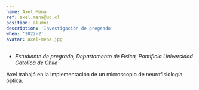```yaml
---
name: Axel Mena
ref: axel.mena@uc.cl
position: alumni
description: 'Investigación de pregrado'
when: '2022-2'
avatar: axel-mena.jpg
---
```


- _Estudiante de pregrado, Departamento de Física, Pontificia Universidad Católica de Chile_

Axel trabajó en la implementación de un microscopio de neurofisiología óptica.
